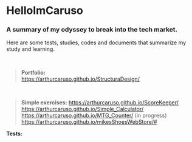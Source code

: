 # HelloImCaruso
### A summary of my odyssey to break into the tech market.
Here are some tests, studies, codes and documents that summarize my study and learning.

 <br />




>**Portfolio:**
><br />
>https://arthurcaruso.github.io/StructuraDesign/

 <br />


>**Simple exercises:**
>https://arthurcaruso.github.io/ScoreKeeper/
>https://arthurcaruso.github.io/Simple_Calculator/
>https://arthurcaruso.github.io/MTG_Counter/ (in progress)
>https://arthurcaruso.github.io/mikesShoesWebStore/#


**Tests:**


